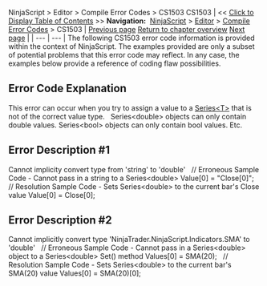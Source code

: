 ﻿
NinjaScript \> Editor \> Compile Error Codes \> CS1503
CS1503
| \<\< [Click to Display Table of Contents](cs1503.md) \>\> **Navigation:**     [NinjaScript](ninjascript.md) \> [Editor](editor.md) \> [Compile Error Codes](compile_error_codes.md) \> CS1503 | [Previous page](cs1502.md) [Return to chapter overview](compile_error_codes.md) [Next page](cs1513.md) |
| --- | --- |
The following CS1503 error code information is provided within the context of NinjaScript. The examples provided are only a subset of potential problems that this error code may reflect. In any case, the examples below provide a reference of coding flaw possibilities.
## 
## Error Code Explanation
This error can occur when you try to assign a value to a [Series\<T\>](seriest.md) that is not of the correct value type.
 
Series\<double\> objects can only contain double values. Series\<bool\> objects can only contain bool values. Etc.
 
## Error Description \#1 
Cannot implicity convert type from 'string' to 'double'
 
// Erroneous Sample Code \- Cannot pass in a string to a Series\<double\>
Value\[0] \= "Close\[0]";
 
// Resolution Sample Code \- Sets Series\<double\> to the current bar's Close value
Value\[0] \= Close\[0];
 
## Error Description \#2 
Cannot implicitly convert type 'NinjaTrader.NinjaScript.Indicators.SMA' to 'double'
 
// Erroneous Sample Code \- Cannot pass in a Series\<double\> object to a Series\<double\> Set() method
Values\[0] \= SMA(20\);
 
// Resolution Sample Code \- Sets Series\<double\> to the current bar's SMA(20\) value
Values\[0] \= SMA(20\)\[0];

